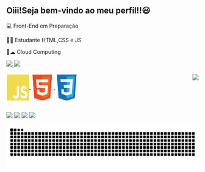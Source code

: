 ## Oiii!Seja bem-vindo ao meu perfil!!😃

💻 Front-End em Preparação

👨‍💻 Estudante HTML,CSS e JS

🚀☁ Cloud Computing

<div>
  <a href="https://github.com/louisebatistuta">
  <img height="180em" src="https://github-readme-stats.vercel.app/api?username=louisebatistuta&show_icons=true&theme=radical&include_all_commits=true&count_private=true"/>
  <img height="100em" src="https://github-readme-stats.vercel.app/api/top-langs/?username=louisebatistuta&layout=compact&langs_count=7&theme=radical"/>
  
  
</div>
<div style="display: inline_block"><br>
  <img align="center" alt="Louise-Js" height="70" width="60" src="https://raw.githubusercontent.com/devicons/devicon/master/icons/javascript/javascript-plain.svg">
  <img align="center" alt="Louise-HTML" height="70" width="60" src="https://raw.githubusercontent.com/devicons/devicon/master/icons/html5/html5-original.svg">
  <img align="center" alt="Louise-CSS" height="70" width="60" src="https://raw.githubusercontent.com/devicons/devicon/master/icons/css3/css3-original.svg"><img 
  <img align="right"Louise-Anime" src="https://i.picasion.com/pic91/0f68065344a6e64d34c340a818a775af.gif"
  
  
 
                                                                                                        
  </div>                                   
  
 ##
<div> 
  <a href="https://www.instagram.com/louise.batistuta/" target="_blank"><img src="https://img.shields.io/badge/-Instagram-%23E4405F?style=for-the-badge&logo=instagram&logoColor=white" target="_blank"></a>
 	<a href="https://www.facebook.com/louise.batistuta/" target="_blank"><img src="https://img.shields.io/badge/Facebook-1877F2?style=for-the-badge&logo=facebook&logoColor=white" target="_blank"></a>
  <a href = "mailto:louise.batistuta@gmail.com"><img src="https://img.shields.io/badge/-Gmail-%23333?style=for-the-badge&logo=gmail&logoColor=white" target="_blank"></a>
  <a href="https://www.linkedin.com/in/louisebatistuta/" target="_blank"><img src="https://img.shields.io/badge/-LinkedIn-%230077B5?style=for-the-badge&logo=linkedin&logoColor=white" target="_blank"></a> 
  
 
 ![Snake animation](https://github.com/louisebatistuta/louisebatistuta/blob/output/github-contribution-grid-snake.svg)
 
 
</div>

